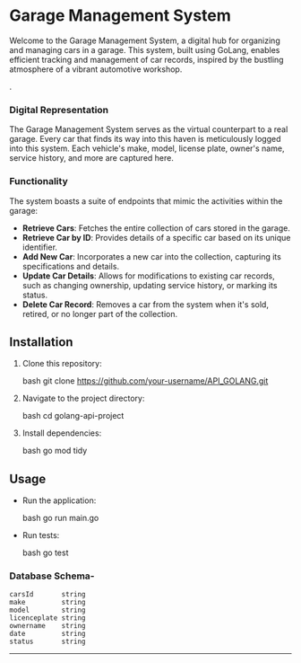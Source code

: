 # Garage Management System

Welcome to the Garage Management System, a digital hub for organizing and managing cars in a garage. This system, built using GoLang, enables efficient tracking and management of car records, inspired by the bustling atmosphere of a vibrant automotive workshop.

.

### Digital Representation

The Garage Management System serves as the virtual counterpart to a real garage. Every car that finds its way into this haven is meticulously logged into this system. Each vehicle's make, model, license plate, owner's name, service history, and more are captured here.

### Functionality

The system boasts a suite of endpoints that mimic the activities within the garage:

- **Retrieve Cars**: Fetches the entire collection of cars stored in the garage.
- **Retrieve Car by ID**: Provides details of a specific car based on its unique identifier.
- **Add New Car**: Incorporates a new car into the collection, capturing its specifications and details.
- **Update Car Details**: Allows for modifications to existing car records, such as changing ownership, updating service history, or marking its status.
- **Delete Car Record**: Removes a car from the system when it's sold, retired, or no longer part of the collection.

## Installation

1. Clone this repository:

    bash
    git clone https://github.com/your-username/API_GOLANG.git
    

2. Navigate to the project directory:

    bash
    cd golang-api-project
    

3. Install dependencies:

    bash
    go mod tidy
    

## Usage

- Run the application:

    bash
    go run main.go
    

- Run tests:

    bash
    go test

### Database Schema-
	carsId       string 
	make         string 
	model        string 
	licenceplate string 
	ownername    string 
	date         string 
	status       string 


---


